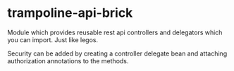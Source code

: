 # trampoline-api-brick

Module which provides reusable rest api controllers and delegators which you can import.
Just like legos.

Security can be added by creating a controller delegate bean and attaching authorization annotations to the methods.
